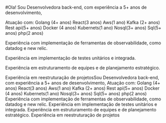 #Ola!
Sou Desenvolvedora back-end, com experiência a 5+ anos de desenvolvimento,

Atuação com:
Golang (4+ anos)
React(3 anos)
Aws(1 ano)
Kafka (2+ anos)
Rest api(5+ anos)
Docker (4 anos)
Kubernets(1 ano)
Nosql(3+ anos)
Sql(5+ anos)
php(2 anos)


Experiência com implementação de ferramentas de observabilidade, como datadog e new relic.

Experiência em implementação de testes unitários e integrada.

Experiência em estruturamento de equipes e de planejamento estratégico.

Experiência em reestruturação de projetosSou Desenvolvedora back-end, com experiência a 5+ anos de desenvolvimento, Atuação com: Golang (4+ anos) React(3 anos) Aws(1 ano) Kafka (2+ anos) Rest api(5+ anos) Docker (4 anos) Kubernets(1 ano) Nosql(3+ anos) Sql(5+ anos) php(2 anos) Experiência com implementação de ferramentas de observabilidade, como datadog e new relic. Experiência em implementação de testes unitários e integrada. Experiência em estruturamento de equipes e de planejamento estratégico. Experiência em reestruturação de projetos


